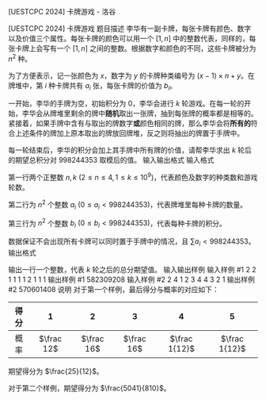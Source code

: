 



[UESTCPC 2024] 卡牌游戏 - 洛谷














[UESTCPC 2024] 卡牌游戏
题目描述
李华有一副卡牌，每张卡牌有颜色、数字以及价值三个属性。每张卡牌的颜色可以用一个 $[1,n]$ 中的整数代表，同样的，每张卡牌上会写有一个 $[1,n]$ 之间的整数。根据数字和颜色的不同，这些卡牌被分为 $n^2$ 种。

为了方便表示，记一张颜色为 $x$，数字为 $y$ 的卡牌种类编号为 $(x-1)\times n+y$。在牌堆中，第 $i$ 种卡牌共有 $a_i$ 张，每张卡牌的价值为 $b_i$。

一开始，李华的手牌为空，初始积分为 $0$，李华会进行 $k$ 轮游戏。在每一轮的开始，李华会从牌堆里剩余的牌中**随机**取出一张牌，抽到每张牌的概率都是相等的。紧接着，如果手牌中含有与取出的牌数字**或**颜色相同的牌，那么李华会将**所有的**符合上述条件的牌加上原本取出的牌放回牌堆，反之则将抽出的牌置于手牌中。

每一轮结束后，李华的积分会加上其手牌中所有牌的价值，请帮李华求出 $k$ 轮后的期望总积分对 $998244353$ 取模后的值。
输入输出格式
输入格式

第一行两个正整数 $n,k$ $(2\le n\le 4, 1\le k\le 10^9)$，代表颜色及数字的种类数和游戏轮数。

第二行为 $n^2$ 个整数 $a_i$ $(0\le a_i<998244353)$，代表牌堆里每种卡牌的数量。

第三行为 $n^2$ 个整数 $b_i$ $(0\le b_i<998244353)$，代表每种卡牌的积分。

数据保证不会出现所有卡牌可以同时置于手牌中的情况，且 $\sum a_i< 998244353$。
输出格式

输出一行一个整数，代表 $k$ 轮之后的总分期望值。
输入输出样例
输入样例 #1
2 2
1 1 1 1
2 1 1 1
输出样例 #1
582309208
输入样例 #2
2 4
1 2 3 4
4 3 2 1
输出样例 #2
570601408
说明
对于第一个样例，最后得分与概率的对应如下：

| 得分 | $1$ | $2$ | $3$ | $4$ | $5$ |
| :----------: | :----------: | :----------: | :----------: | :----------: | :----------: |
| 概率 | $\frac 12$ | $\frac 16$ | $\frac 16$ | $\frac 1{12}$ | $\frac 1{12}$ |

期望得分为 $\frac{25}{12}$。

对于第二个样例，期望得分为 $\frac{5041}{810}$。






